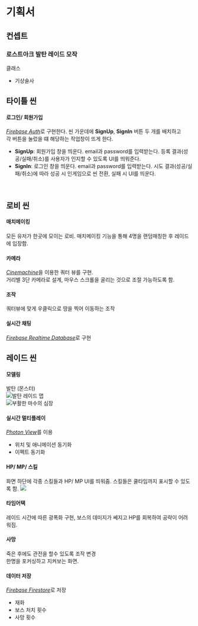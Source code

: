 
# 기획서
## 컨셉트
### 로스트아크 발탄 레이드 모작
클래스
- 기상술사

## 타이틀 씬
#### 로그인/ 회원가입
<u>*Firebase Auth*</u>로 구현한다.
씬 가운데에 **SignUp**, **SignIn** 버튼 두 개를 배치하고  
각 버튼을 눌렀을 떄 해당하는 작업창이 뜨게 한다.  
- **SignUp**: 회원가입 창을 띄운다. email과 password를 입력받는다. 등록 결과(성공/실패/취소)를 사용자가 인지할 수 있도록 UI를 띄워준다.
- **SignIn**: 로그인 창을 띄운다. email과 password를 입력받는다. 시도 결과(성공/실패/취소)에 따라 성공 시 인게임으로 씬 전환, 실패 시 UI를 띄운다.  
</br>

## 로비 씬
#### 매치메이킹
모든 유저가 한곳에 모이는 로비.
매치메이킹 기능을 통해 4명을 랜덤매칭한 후 레이드에 입장함.  

#### 카메라
<u>*Cinemachine*</u>을 이용한 쿼터 뷰를 구현.  
거리별 3단 카메라로 설계, 마우스 스크롤을 굴리는 것으로 조절 가능하도록 함. 

#### 조작
쿼터뷰에 맞게 우클릭으로 땅을 찍어 이동하는 조작

#### 실시간 채팅
<u>*Firebase Realtime Database*</u>로 구현


## 레이드 씬
#### 모델링
발탄 (몬스터)  
![발탄](https://img1.daumcdn.net/thumb/R1280x0/?scode=mtistory2&fname=https%3A%2F%2Fblog.kakaocdn.net%2Fdn%2FbEHIKO%2FbtspxcpoIs9%2F1xOdpaoEE8xow2Q0Ap7Kgk%2Fimg.webp)
레이드 맵  
![부활한 마수의 심장](https://i.namu.wiki/i/jq_X8f5nIeg-f4IR3NL4CGYtfzV66IxuMyRi2b8dwuMDR5vJER29JzUtrP-0chr8pOFk4PhBeU7jUR7bsEOv5OBT5GRcrL9LGJSpXPcHxudZHllSaLtWWF4fpQGgi00dNhap2KpNRr-v9LHbrEM17w.webp)  

#### 실시간 멀티플레이
<u>*Photon View*</u>를 이용
- 위치 및 애니메이션 동기화
- 이펙트 동기화

#### HP/ MP/ 스킬
화면 하단에 각종 스킬들과 HP/ MP UI를 띄워줌.
스킬들은 쿨타임까지 표시할 수 있도록 함.
![](https://static.inven.co.kr/column/2017/09/16/news/i13577284414.jpg)  
#### 타임어택
레이드 시간에 따른 광폭화 구현,
보스의 데미지가 쎄지고 HP를 회복하여 공략이 어려워짐.

#### 사망
죽은 후에도 관전을 할수 있도록 조작 변경  
한명을 포커싱하고 지켜보는 화면.

#### 데이터 저장
<u>*Firebase Firestore*</u>로 저장
- 재화
- 보스 처치 횟수
- 사망 횟수
